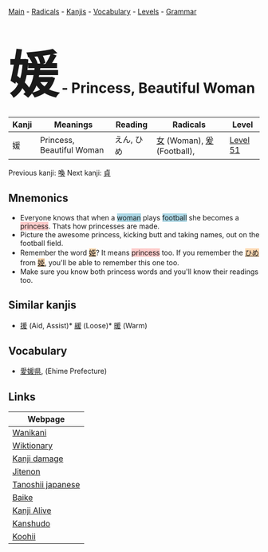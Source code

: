 <style> bigfont {font-size: 100px}</style>
[Main](../README.md) -
[Radicals](../radicals.md) -
[Kanjis](../kanjis.md) -
[Vocabulary](../vocabulary.md) -
[Levels](../levels.md) -
[Grammar](../grammar.md)
# <bigfont> 媛</bigfont> - Princess, Beautiful Woman 

| Kanji | Meanings | Reading | Radicals | Level |
| --- | --- | --- | --- | --- |
| 媛 | Princess, Beautiful Woman | えん, ひめ | [女](../radicals/女.md) (Woman), [爰](../radicals/爰.md) (Football),  | [Level 51](../levels/wk_level51.md) |

Previous kanji: [喚](喚.md) Next kanji: [貞](貞.md) 

## Mnemonics
 * Everyone knows that when a <span style="background-color:#ADD8E6"> woman</span> plays <span style="background-color:#ADD8E6"> football</span> she becomes a <span style="background-color:#ffcccb"> princess</span>. Thats how princesses are made.
* Picture the awesome princess, kicking butt and taking names, out on the football field.
* Remember the word <span style="background-color:#fed8b1"> [姫](https://jisho.org/search/姫)</span>? It means <span style="background-color:#ffcccb"> princess</span> too. If you remember the <span style="background-color:#fed8b1"> [ひめ](https://jisho.org/search/ひめ)</span> from <span style="background-color:#fed8b1"> [姫](https://jisho.org/search/姫)</span>, you'll be able to remember this one too.
* Make sure you know both princess words and you'll know their readings too.


## Similar kanjis
 * [援](援.md) (Aid, Assist)* [緩](緩.md) (Loose)* [暖](暖.md) (Warm)


## Vocabulary
 * [愛媛県](../vocabulary/媛.md), (Ehime Prefecture)



## Links 

| Webpage |
| --- |
| [Wanikani          ](https://www.wanikani.com/kanji/媛) |
| [Wiktionary        ](https://en.wiktionary.org/wiki/媛) |
| [Kanji damage      ](http://www.kanjidamage.com/kanji/search?utf8=✓&q=媛) |
| [Jitenon           ](https://jitenon.com/kanji/媛) |
| [Tanoshii japanese ](https://www.tanoshiijapanese.com/dictionary/kanji.cfm?k=媛) |
| [Baike             ](https://baike.baidu.com/item/媛) |
| [Kanji Alive       ](https://app.kanjialive.com/媛) |
| [Kanshudo          ](https://www.kanshudo.com/searchmn?q=媛) |
| [Koohii            ](https://kanji.koohii.com/study/kanji/媛) |
